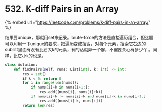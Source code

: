 # 532. K-diff Pairs in an Array

{% embed url="https://leetcode.com/problems/k-diff-pairs-in-an-array/" %}

结果要unique，那就用set来记录。brute-force的方法是直接遍历组合，但这题可以利用一下unique的要求，把遍历变成搜索，对每个元素，搜索它右边的sublist里面有没有比它大k的元素，有的话就算一个解，不需要关心有多少个 。同样，比它小k的也是。

```python
class Solution:
    def findPairs(self, nums: List[int], k: int) -> int:
        res = set()
        if k < 0: return 0
        for i in range(len(nums)):
            if nums[i]+k in nums[i+1:]:
                res.add((nums[i], nums[i]+k))
            if nums[i]+k != nums[i]-k and nums[i]-k in nums[i+1:]:
                res.add((nums[i]-k, nums[i]))
        return len(res)
```



